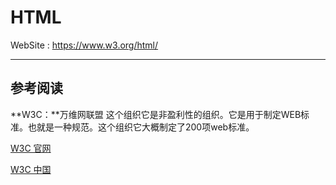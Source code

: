 # HTML



WebSite :  https://www.w3.org/html/







----

## 参考阅读



**W3C：**万维网联盟 这个组织它是非盈利性的组织。它是用于制定WEB标准。也就是一种规范。这个组织它大概制定了200项web标准。



[W3C 官网](https://www.w3.org/)

[W3C 中国](http://www.chinaw3c.org/)



